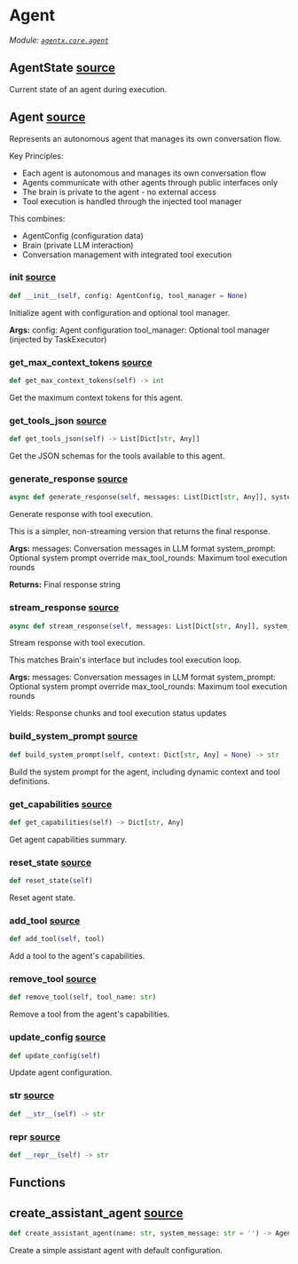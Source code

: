 # Agent

*Module: [`agentx.core.agent`](https://github.com/dustland/agentx/blob/main/src/agentx/core/agent.py)*

## AgentState <a href="https://github.com/dustland/agentx/blob/main/src/agentx/core/agent.py#L13" class="source-link" title="View source code">source</a>

Current state of an agent during execution.

## Agent <a href="https://github.com/dustland/agentx/blob/main/src/agentx/core/agent.py#L26" class="source-link" title="View source code">source</a>

Represents an autonomous agent that manages its own conversation flow.

Key Principles:
- Each agent is autonomous and manages its own conversation flow
- Agents communicate with other agents through public interfaces only
- The brain is private to the agent - no external access
- Tool execution is handled through the injected tool manager

This combines:
- AgentConfig (configuration data)
- Brain (private LLM interaction)
- Conversation management with integrated tool execution

### __init__ <a href="https://github.com/dustland/agentx/blob/main/src/agentx/core/agent.py#L42" class="source-link" title="View source code">source</a>

```python
def __init__(self, config: AgentConfig, tool_manager = None)
```

Initialize agent with configuration and optional tool manager.

**Args:**
    config: Agent configuration
    tool_manager: Optional tool manager (injected by TaskExecutor)

### get_max_context_tokens <a href="https://github.com/dustland/agentx/blob/main/src/agentx/core/agent.py#L162" class="source-link" title="View source code">source</a>

```python
def get_max_context_tokens(self) -> int
```

Get the maximum context tokens for this agent.

### get_tools_json <a href="https://github.com/dustland/agentx/blob/main/src/agentx/core/agent.py#L175" class="source-link" title="View source code">source</a>

```python
def get_tools_json(self) -> List[Dict[str, Any]]
```

Get the JSON schemas for the tools available to this agent.

### generate_response <a href="https://github.com/dustland/agentx/blob/main/src/agentx/core/agent.py#L200" class="source-link" title="View source code">source</a>

```python
async def generate_response(self, messages: List[Dict[str, Any]], system_prompt: Optional[str] = None, max_tool_rounds: int = 10) -> str
```

Generate response with tool execution.

This is a simpler, non-streaming version that returns the final response.

**Args:**
    messages: Conversation messages in LLM format
    system_prompt: Optional system prompt override
    max_tool_rounds: Maximum tool execution rounds

**Returns:**
    Final response string

### stream_response <a href="https://github.com/dustland/agentx/blob/main/src/agentx/core/agent.py#L238" class="source-link" title="View source code">source</a>

```python
async def stream_response(self, messages: List[Dict[str, Any]], system_prompt: Optional[str] = None, max_tool_rounds: int = 10) -> AsyncGenerator[str, None]
```

Stream response with tool execution.

This matches Brain's interface but includes tool execution loop.

**Args:**
    messages: Conversation messages in LLM format
    system_prompt: Optional system prompt override
    max_tool_rounds: Maximum tool execution rounds

Yields:
    Response chunks and tool execution status updates

### build_system_prompt <a href="https://github.com/dustland/agentx/blob/main/src/agentx/core/agent.py#L552" class="source-link" title="View source code">source</a>

```python
def build_system_prompt(self, context: Dict[str, Any] = None) -> str
```

Build the system prompt for the agent, including dynamic context and tool definitions.

### get_capabilities <a href="https://github.com/dustland/agentx/blob/main/src/agentx/core/agent.py#L631" class="source-link" title="View source code">source</a>

```python
def get_capabilities(self) -> Dict[str, Any]
```

Get agent capabilities summary.

### reset_state <a href="https://github.com/dustland/agentx/blob/main/src/agentx/core/agent.py#L642" class="source-link" title="View source code">source</a>

```python
def reset_state(self)
```

Reset agent state.

### add_tool <a href="https://github.com/dustland/agentx/blob/main/src/agentx/core/agent.py#L646" class="source-link" title="View source code">source</a>

```python
def add_tool(self, tool)
```

Add a tool to the agent's capabilities.

### remove_tool <a href="https://github.com/dustland/agentx/blob/main/src/agentx/core/agent.py#L662" class="source-link" title="View source code">source</a>

```python
def remove_tool(self, tool_name: str)
```

Remove a tool from the agent's capabilities.

### update_config <a href="https://github.com/dustland/agentx/blob/main/src/agentx/core/agent.py#L667" class="source-link" title="View source code">source</a>

```python
def update_config(self)
```

Update agent configuration.

### __str__ <a href="https://github.com/dustland/agentx/blob/main/src/agentx/core/agent.py#L673" class="source-link" title="View source code">source</a>

```python
def __str__(self) -> str
```
### __repr__ <a href="https://github.com/dustland/agentx/blob/main/src/agentx/core/agent.py#L676" class="source-link" title="View source code">source</a>

```python
def __repr__(self) -> str
```
## Functions

## create_assistant_agent <a href="https://github.com/dustland/agentx/blob/main/src/agentx/core/agent.py#L680" class="source-link" title="View source code">source</a>

```python
def create_assistant_agent(name: str, system_message: str = '') -> Agent
```

Create a simple assistant agent with default configuration.
